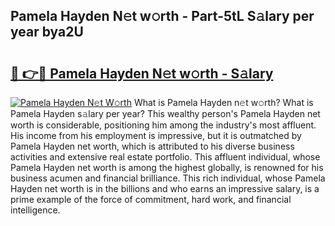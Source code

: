 ## Pamela Hayden N𝚎t w𝚘rth - Part-5tL S𝚊lary per year bya2U

# <h2><a href="http://gc0md3u.nevu.top/?p=Pamela+Hayden">🔗 👉🔴 Pamela Hayden N𝚎t w𝚘rth - S𝚊lary</a></h2>

[![Pamela Hayden N𝚎t W𝚘rth](https://i.imgur.com/Oavwk0R.jpeg)](http://gc0md3u.nevu.top/?p=Pamela+Hayden)
What is Pamela Hayden n𝚎t w𝚘rth? What is Pamela Hayden s𝚊lary per year?
This wealthy person's Pamela Hayden net worth is considerable, positioning him among the industry's most affluent. His income from his employment is impressive, but it is outmatched by Pamela Hayden net worth, which is attributed to his diverse business activities and extensive real estate portfolio. This affluent individual, whose Pamela Hayden net worth is among the highest globally, is renowned for his business acumen and financial brilliance. This rich individual, whose Pamela Hayden net worth is in the billions and who earns an impressive salary, is a prime example of the force of commitment, hard work, and financial intelligence.

